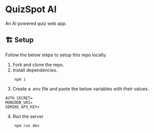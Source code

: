 # QuizSpot AI
An AI powered quiz web app.

## 🏗 Setup
Follow the below steps to setup this repo locally.

1. Fork and clone the repo.
2. Install dependencies.
```
    npm i
```
3. Create a .env file and paste the below variables with their values.
```
AUTH_SECRET=
MONGODB_URI=
GEMINI_API_KEY=
```
4. Run the server
```
    npm run dev
```
